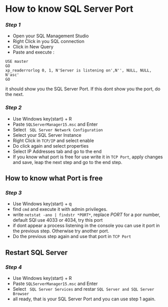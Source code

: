 # How to know SQL Server Port
### *Step 1*
- Open your SQL Management Studio
- Right Click in you SQL connection
- Click in New Query
- Paste and execute :
```
USE master
GO
xp_readerrorlog 0, 1, N'Server is listening on',N'', NULL, NULL, N'asc'
GO
```

<p>
it should show you the SQL Server Port. If this dont show you the port, do the next.
</p>

### *Step 2*
- Use Windows key(start) +  R
- Paste ` SQLServerManager15.msc ` and Enter
- Select ` SQL Server Network Configuration`
- Select your SQL Server Instance
- Right Click in `TCP/IP` and select enable
- Do click again and select properties
- Select IP Addresses tab and go to the end
- If you know what port is free for use write it in `TCP Port`, apply changes and save, leap the next step and go to the end step.

## How to know what Port is free
### *Step 3*
- Use Windows key(start) +  q
- find `cmd` and execute it with admin privileges.
- write `netstat -ano | findstr *PORT*`, replace  *PORT* for a por number, default SQl use 4033 or 4034, try this port
- if dont appear  a process listening in the console you can use it port in the previous step. Otherwise try another port.
- Do the previous step again and use that port in `TCP Port`

## Restart SQL Server
### *Step 4*
- Use Windows key(start) +  R
- Paste ` SQLServerManager15.msc ` and Enter
- Select ` SQL Server Services` and restar `SQL Server and SQL Server Browser`
- all ready, that is your SQL Server Port and you can use step 1 again.